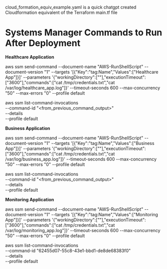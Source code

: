 cloud_formation_equiv_example.yaml is a quick chatgpt created Cloudformation equivalent of the Terraform main.tf file

# Systems Manager Commands to Run After Deployment


**Healthcare Application**

aws ssm send-command --document-name "AWS-RunShellScript" --document-version "1" --targets '[{"Key":"tag:Name","Values":["Healthcare App"]}]' --parameters '{"workingDirectory":[""],"executionTimeout":["3600"],"commands":["cat /tmp/credentials.txt","cat /var/log/healthcare_app.log"]}' --timeout-seconds 600 --max-concurrency "50" --max-errors "0" --profile default

aws ssm list-command-invocations \
  --command-id "<from_previous_command_output>" \
  --details \
  --profile default


**Business Application**

aws ssm send-command --document-name "AWS-RunShellScript" --document-version "1" --targets '[{"Key":"tag:Name","Values":["Business App"]}]' --parameters '{"workingDirectory":[""],"executionTimeout":["3600"],"commands":["cat /tmp/credentials.txt","cat /var/log/business_app.log"]}' --timeout-seconds 600 --max-concurrency "50" --max-errors "0" --profile default

aws ssm list-command-invocations \
  --command-id "<from_previous_command_output>" \
  --details \
  --profile default


**Monitoring Application**

aws ssm send-command --document-name "AWS-RunShellScript" --document-version "1" --targets '[{"Key":"tag:Name","Values":["Monitoring App"]}]' --parameters '{"workingDirectory":[""],"executionTimeout":["3600"],"commands":["cat /tmp/credentials.txt","cat /var/log/monitoring_app.log"]}' --timeout-seconds 600 --max-concurrency "50" --max-errors "0" --profile default

aws ssm list-command-invocations \
  --command-id "62455d07-55c8-43e1-bbd1-de8de68383f0" \
  --details \
  --profile default

